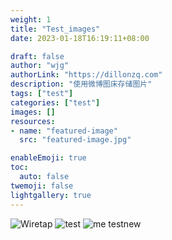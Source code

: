 ```yaml
---
weight: 1
title: "Test_images"
date: 2023-01-18T16:19:11+08:00

draft: false
author: "wjg"
authorLink: "https://dillonzq.com"
description: "使用微博图床存储图片"
tags: ["test"]
categories: ["test"]
images: []
resources:
- name: "featured-image"
  src: "featured-image.jpg"

enableEmoji: true
toc:
  auto: false
twemoji: false
lightgallery: true
---
```

![Wiretap](https://tvax1.sinaimg.cn/large/006k8hUtgy1ha7vevcahfj30tg0jq0ti.jpg)
![test](https://tvax1.sinaimg.cn/large/006k8hUtgy1ha7ww0zkxjj316o0o0qc0.jpg)
![me](https://wx2.sinaimg.cn/mw1024/006k8hUtly1h9850xperyj31900u0tcr.jpg)
testnew
